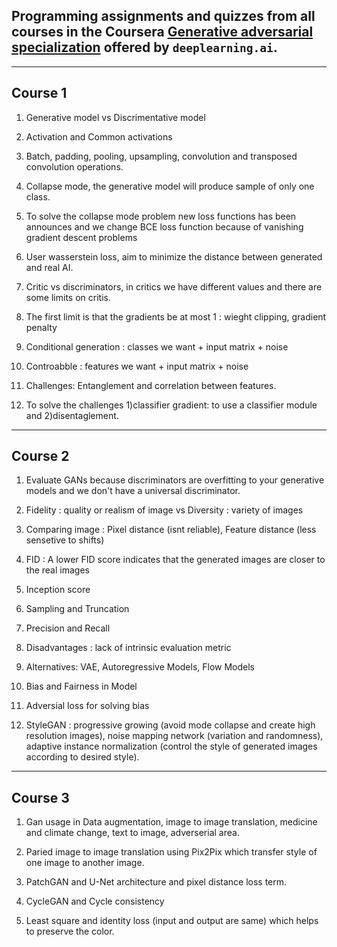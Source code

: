 ## Programming assignments and quizzes from all courses in the Coursera [Generative adversarial specialization](https://www.coursera.org/specializations/generative-adversarial-networks-gans) offered by `deeplearning.ai`.

-----

## Course 1

1. Generative model vs Discrimentative model

2. Activation and Common activations

3. Batch, padding, pooling, upsampling, convolution and transposed convolution operations.

4. Collapse mode, the generative model will produce sample of only one class. 

5. To solve the collapse mode problem new loss functions has been announces and we change BCE loss function because of vanishing gradient descent problems

6. User wasserstein loss, aim to minimize the distance between generated and real AI.

7. Critic vs discriminators, in critics we have different values and there are some limits on critis.

8. The first limit is that the gradients be at most 1 : wieght clipping, gradient penalty 

9. Conditional generation : classes we want + input matrix + noise

10. Controabble : features we want + input matrix + noise

11. Challenges: Entanglement and correlation between features.

12. To solve the challenges 1)classifier gradient: to use a classifier module and 2)disentaglement.

----

## Course 2

1. Evaluate GANs because discriminators are overfitting to your generative models and we don't have a universal discriminator.

2. Fidelity : quality or realism of image vs Diversity : variety of images

3. Comparing image : Pixel distance (isnt reliable), Feature distance (less sensetive to shifts)

4. FID : A lower FID score indicates that the generated images are closer to the real images

5. Inception score

6. Sampling and Truncation

7. Precision and Recall

8. Disadvantages : lack of intrinsic evaluation metric

9. Alternatives: VAE, Autoregressive Models, Flow Models

10. Bias and Fairness in Model

11. Adversial loss for solving bias

12. StyleGAN : progressive growing (avoid mode collapse and create high resolution images), noise mapping network (variation and randomness), adaptive instance normalization (control the style of generated images according to desired style).

---

## Course 3

1. Gan usage in Data augmentation, image to image translation, medicine and climate change, text to image, adverserial area.

2. Paried image to image translation using Pix2Pix which transfer style of one image to another image.

3. PatchGAN and U-Net architecture and pixel distance loss term.

4. CycleGAN and Cycle consistency

5. Least square and identity loss (input and output are same) which helps to preserve the color.
